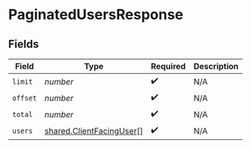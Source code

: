 # PaginatedUsersResponse


## Fields

| Field                                                                       | Type                                                                        | Required                                                                    | Description                                                                 |
| --------------------------------------------------------------------------- | --------------------------------------------------------------------------- | --------------------------------------------------------------------------- | --------------------------------------------------------------------------- |
| `limit`                                                                     | *number*                                                                    | :heavy_check_mark:                                                          | N/A                                                                         |
| `offset`                                                                    | *number*                                                                    | :heavy_check_mark:                                                          | N/A                                                                         |
| `total`                                                                     | *number*                                                                    | :heavy_check_mark:                                                          | N/A                                                                         |
| `users`                                                                     | [shared.ClientFacingUser](../../../sdk/models/shared/clientfacinguser.md)[] | :heavy_check_mark:                                                          | N/A                                                                         |